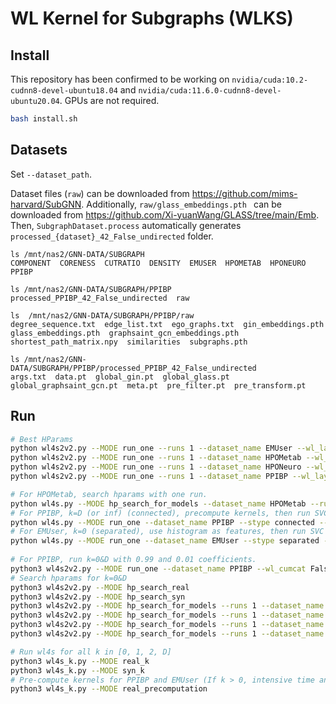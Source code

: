 # WL Kernel for Subgraphs (WLKS)

## Install

This repository has been confirmed to be working on `nvidia/cuda:10.2-cudnn8-devel-ubuntu18.04`
and `nvidia/cuda:11.6.0-cudnn8-devel-ubuntu20.04`. GPUs are not required.

```bash
bash install.sh
```

## Datasets

Set `--dataset_path`.

Dataset files (`raw`) can be downloaded from https://github.com/mims-harvard/SubGNN.
Additionally,  `raw/glass_embeddings.pth ` can be downloaded from https://github.com/Xi-yuanWang/GLASS/tree/main/Emb.
Then,  `SubgraphDataset.process` automatically generates `processed_{dataset}_42_False_undirected` folder.

```
ls /mnt/nas2/GNN-DATA/SUBGRAPH
COMPONENT  CORENESS  CUTRATIO  DENSITY  EMUSER  HPOMETAB  HPONEURO  PPIBP

ls /mnt/nas2/GNN-DATA/SUBGRAPH/PPIBP
processed_PPIBP_42_False_undirected  raw

ls  /mnt/nas2/GNN-DATA/SUBGRAPH/PPIBP/raw
degree_sequence.txt  edge_list.txt  ego_graphs.txt  gin_embeddings.pth  glass_embeddings.pth  graphsaint_gcn_embeddings.pth  shortest_path_matrix.npy  similarities  subgraphs.pth

ls /mnt/nas2/GNN-DATA/SUBGRAPH/PPIBP/processed_PPIBP_42_False_undirected
args.txt  data.pt  global_gin.pt  global_glass.pt  global_graphsaint_gcn.pt  meta.pt  pre_filter.pt  pre_transform.pt
```

## Run

```bash
# Best HParams
python wl4s2v2.py --MODE run_one --runs 1 --dataset_name EMUser --wl_layers 2 --wl_cumcat False --hist_norm False --a_c 0.9 --a_s 0.1 --C 0.08  
python wl4s2v2.py --MODE run_one --runs 1 --dataset_name HPOMetab --wl_layers 2 --wl_cumcat False --hist_norm True --a_c 0.999 --a_s 0.001 --C 1.28
python wl4s2v2.py --MODE run_one --runs 1 --dataset_name HPONeuro --wl_layers 3 --wl_cumcat False --hist_norm False --a_c 0.999 --a_s 0.001 --C 0.64
python wl4s2v2.py --MODE run_one --runs 1 --dataset_name PPIBP --wl_layers 2 --wl_cumcat False --hist_norm True --a_c 0.99 --a_s 0.01 --C 1.28

# For HPOMetab, search hparams with one run.
python wl4s.py --MODE hp_search_for_models --dataset_name HPOMetab --runs 1
# For PPIBP, k=D (or inf) (connected), precompute kernels, then run SVC (C=1.28) with 2 seeds.
python wl4s.py --MODE run_one --dataset_name PPIBP --stype connected --dtype kernel --wl_cumcat False --hist_norm True --runs 2 --C 1.28
# For EMUser, k=0 (separated), use histogram as features, then run SVC with a linear kernel.
python wl4s.py --MODE run_one --dataset_name EMUser --stype separated --dtype histogram --kernel linear --wl_cumcat False --hist_norm False --runs 3 --C 0.08
 
# For PPIBP, run k=0&D with 0.99 and 0.01 coefficients.
python3 wl4s2v2.py --MODE run_one --dataset_name PPIBP --wl_cumcat False --hist_norm True --a_c 0.99 --a_s 0.01 --runs 3 --C 1.28
# Search hparams for k=0&D
python3 wl4s2v2.py --MODE hp_search_real
python3 wl4s2v2.py --MODE hp_search_syn
python3 wl4s2v2.py --MODE hp_search_for_models --runs 1 --dataset_name PPIBP 
python3 wl4s2v2.py --MODE hp_search_for_models --runs 1 --dataset_name EMUser 
python3 wl4s2v2.py --MODE hp_search_for_models --runs 1 --dataset_name HPOMetab
python3 wl4s2v2.py --MODE hp_search_for_models --runs 1 --dataset_name HPONeuro

# Run wl4s for all k in [0, 1, 2, D]
python3 wl4s_k.py --MODE real_k
python3 wl4s_k.py --MODE syn_k
# Pre-compute kernels for PPIBP and EMUser (If k > 0, intensive time and memory are required)
python3 wl4s_k.py --MODE real_precomputation
```